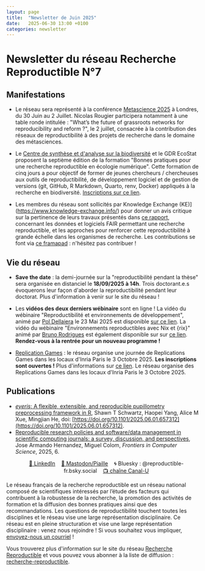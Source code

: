 ```yaml
---
layout: page
title:  "Newsletter de Juin 2025"
date:   2025-06-30 13:00 +0100
categories: newsletter
---
```


# Newsletter du réseau Recherche Reproductible N°7

## Manifestations

* Le réseau sera représenté à la conférence [Metascience 2025](https://metascience.info/) à Londres, du 30 Juin au 2 Juillet.
Nicolas Rougier participera notamment à une table ronde intitulée : "What’s the future of grassroots networks for reproducibility and reform ?",
le 2 juillet, consacrée à la contribution des réseaux de reproductibilité à des projets de recherche dans le domaine des métasciences.

* Le [Centre de synthèse et d'analyse sur la biodiversité](https://www.fondationbiodiversite.fr/la-fondation/le-cesab/) et le GDR EcoStat proposent la septième édition
  de la formation "Bonnes pratiques pour une recherche reproductible en écologie numérique".
Cette formation de cinq jours a pour objectif de former de jeunes chercheurs / chercheuses aux outils de reproductibilité,
de développement logiciel et de gestion de versions (git, GitHub, R Markdown, Quarto, renv, Docker)
appliqués à la recherche en biodiversité. [Inscriptions sur ce lien](https://www.fondationbiodiversite.fr/evenement/frb-cesab-bonnes-pratiques-pour-une-recherche-reproductible-en-ecologie-numerique-2025).

* Les membres du réseau sont sollicités par Knowledge Exchange (KE)](https://www.knowledge-exchange.info/) pour donner un avis critique sur la pertinence de leurs travaux présentés dans [ce rapport](https://www.knowledge-exchange.info), concernant les données et logiciels FAIR permettant une recherche reproductible, et les approches pour renforcer cette reproductibilité à grande échelle dans les organismes de recherche. Les contributions se font via [ce framapad](https://mypads2.framapad.org/mypads/?/mypads/group/knowledge-exchange-rk3cup96o/pad/view/retours-communaute-frrr-pk3cyp93p) : n'hésitez pas contribuer !


## Vie du réseau
* **Save the date** : la demi-journée sur la "reproductibilité pendant la thèse" sera organisée en distanciel le **18/09/2025 à 14h**.
  Trois doctorant.e.s évoquerons leur façon d'aborder la reproductibilité pendant leur doctorat. Plus d'information à venir sur le site du réseau !

*  Les **vidéos des deux derniers wébinaire** sont en ligne ! La vidéo du wébinaire "Reproductibilité et environnements de
  développement", animé par [Pol Dellaiera](https://not-a-number.io/) le 23 Mai 2025
  est disponible [sur ce lien](https://www.recherche-reproductible.fr/past-webinaires/2025/05/23/Env_Logiciels.html).
La vidéo du wébinaire "Environnements reproductibles avec Nix et {rix}" animé par [Bruno Rodrigues](https://brodrigues.co/) est également disponible sur
 sur [ce lien](https://www.recherche-reproductible.fr/past-webinaires/2025/06/13/Nix-Rix.html).
**Rendez-vous à la rentrée pour un nouveau programme !**

* [Replication Games](https://i4replication.org/blog%20Games.html) :
  le réseau organise une journée de Replications Games dans les locaux d'Inria Paris  le 3 Octobre 2025.
   **Les inscriptions sont ouvertes !** Plus d'informations sur [ce lien](https://www.surveymonkey.ca/r/Replication_Games_Paris_2025).
  Le réseau organise des Replications Games dans les locaux d'Inria Paris  le 3 Octobre 2025.


## Publications

* [*eyeris*: A flexible, extensible, and reproducible pupillometry
preprocessing framework in R](https://www.biorxiv.org/content/10.1101/2025.06.01.657312v1?rss=1), Shawn T Schwartz, Haopei Yang, Alice M Xue, Mingjian He, doi: [https://doi.org/10.1101/2025.06.01.657312](https://doi.org/10.1101/2025.06.01.657312).
* [Reproducible research policies and software/data management in scientific computing journals: a survey, discussion, and perspectives](https://hal.science/hal-04925959v1), Jose Armando Hernandez, Miguel Colom,  *Frontiers in Computer Science*, 2025, 6.






<center>
  <p style="padding-left:20px;">
<a href="https://www.linkedin.com/company/réseau-français-de-la-recherche-reproductible/">
  🔗 LinkedIn</a>&nbsp;&nbsp;&nbsp;
<a href="https://piaille.fr/@reproductible_fr">
  🐘 Mastodon/Piaille</a>&nbsp;&nbsp;&nbsp;
  🌀 Bluesky : @reproductible-fr.bsky.social</a>&nbsp;&nbsp;&nbsp;
<a href="https://www.canal-u.tv/chaines/rfrr">
📺 chaîne Canal-U </a>
</p>
</center>



Le réseau français de la recherche reproductible est un réseau national composé de scientifiques intéressés par l’étude des facteurs qui contribuent à la robustesse de la recherche, la promotion des activités de formation et la diffusion des bonnes pratiques ainsi que des recommandations. Les questions de reproductibilité touchent toutes les disciplines et le réseau vise une large représentation disciplinaire. Ce réseau est en pleine structuration et vise une large représentation disciplinaire : venez nous rejoindre ! Si vous souhaitez vous impliquer, [envoyez-nous un courriel](mailto:contact@recherche-reproductible.fr) !

Vous trouverez plus d'information sur le site du réseau [Recherche Reproductible](https://recherche-reproductible.fr/) et vous pouvez vous abonner à la liste de diffusion : [recherche-reproductible](https://groupes.renater.fr/sympa/info/recherche-reproductible).
